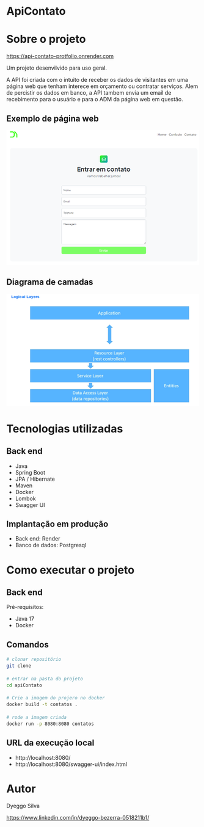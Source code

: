 # ApiContato

# Sobre o projeto

https://api-contato-protfolio.onrender.com

Um projeto desenvilvido para uso geral.

A API foi criada com o intuito de receber os dados de visitantes em uma página web que tenham interece em orçamento ou contratar serviços. 
Alem de percistir os dados em banco, a API tambem envia um email de recebimento para o usuário e para o ADM da página web em questão.

## Exemplo de página web
![Mobile 1](https://github.com/dyeggoSilva/apiContato/blob/main/imagens/tela.png) 

## Diagrama de camadas
![Mobile 1](https://github.com/dyeggoSilva/apiContato/blob/main/imagens/camadas-1.jpg) 

# Tecnologias utilizadas

## Back end
- Java
- Spring Boot
- JPA / Hibernate
- Maven
- Docker
- Lombok
- Swagger UI
## Implantação em produção
- Back end: Render
- Banco de dados: Postgresql
  
# Como executar o projeto

## Back end
Pré-requisitos:
- Java 17
- Docker

## Comandos

```bash
# clonar repositório
git clone 

# entrar na pasta do projeto
cd apiContato

# Crie a imagem do projero no docker
docker build -t contatos .

# rode a imagem criada 
docker run -p 8080:8080 contatos
```

## URL da execução local 

- http://localhost:8080/
- http://localhost:8080/swagger-ui/index.html


# Autor

Dyeggo Silva

https://www.linkedin.com/in/dyeggo-bezerra-0518211b1/

